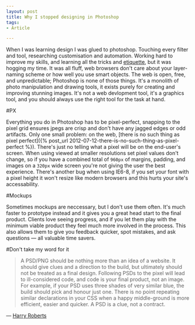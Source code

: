 ```yaml
---
layout: post
title: Why I stopped designing in Photoshop
tags:
- Article

---
```


When I was learning design I was glued to photoshop. 
Touching every filter and tool, researching customisation and automation.
Working hard to improve my skills, and learning all the tricks and [etiquette](http://photoshopetiquette.com), but it was hogging my time.
It was all fluff, web browsers don't care about your layer-naming scheme or how well you use smart objects.
The web is open, free, and unpredictable; Photoshop is none of those things.
It's a monolith of photo manipulation and drawing tools, it exists purely for creating and improving stunning images.
It's not a web devlopment tool, it's a graphics tool, and you should always use the right tool for the task at hand.

#PX

Everything you do in Photoshop has to be pixel-perfect, snapping to the pixel grid ensures jpegs are crisp and don't have any jagged edges or odd artifacts. 
Only one small problem: on the web, [there is no such thing as pixel perfect]({% post_url 2012-07-12-there-is-no-such-thing-as-pixel-perfect %}). 
There's just no telling what a pixel will be on the end-user's screen. 
When using viewed at smaller resolutions set pixel values don't change, so if you have a combined total of `960px` of margins, padding, and images on a `320px` wide screen you're not giving the user the best experience.
There's another bug when using IE6-8, if you set your font with a pixel height it won't resize like modern browsers and this hurts your site's accessability.

#Mockups

Sometimes mockups are neccessary, but I don't use them often. 
It's much faster to prototype instead and it gives you a great head start to the final product. 
Clients love seeing progress, and if you let them play with the minimum viable product they feel much more involved in the process. 
This also allows them to give you feedback quicker, spot mistakes, and ask questions &mdash; all valuable time savers. 

#Don't take my word for it

>A PSD/PNG should be nothing more than an idea of a website. 
It should give clues and a direction to the build, but ultimately should not be treated as a final design. 
Following PSDs to the pixel will lead to ill-considered code, and code is your final product, not an image. For example, if your PSD uses three shades of very similar blue, the build should pick and honour just one. 
There is no point repeating similar declarations in your CSS when a happy middle-ground is more efficient, easier and quicker. A PSD is a clue, not a contract.

&mdash; [Harry Roberts](http://the-pastry-box-project.net/harry-roberts/2012-november-20/)
